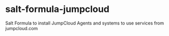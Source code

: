 # salt-formula-jumpcloud
Salt Formula to install JumpCloud Agents and systems to use services from jumpcloud.com
